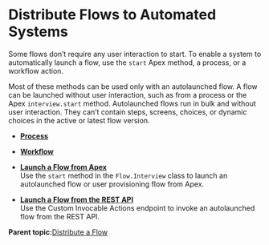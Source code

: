 # Distribute Flows to Automated Systems

Some flows don’t require any user interaction to start. To enable a system to automatically launch a flow, use the `start` Apex method, a process, or a workflow action.

Most of these methods can be used only with an autolaunched flow. A flow can be launched without user interaction, such as from a process or the Apex `interview.start` method. Autolaunched flows run in bulk and without user interaction. They can’t contain steps, screens, choices, or dynamic choices in the active or latest flow version.

-   **[Process](../flow/flow_distribute_system_process.md)**  

-   **[Workflow](../flow/flow_distribute_system_wf.md)**  

-   **[Launch a Flow from Apex](../flow/flow_distribute_system_apex.md)**  
Use the `start` method in the `Flow.Interview` class to launch an autolaunched flow or user provisioning flow from Apex.
-   **[Launch a Flow from the REST API](../flow/flow_distribute_system_rest.md)**  
Use the Custom Invocable Actions endpoint to invoke an autolaunched flow from the REST API.

**Parent topic:**[Distribute a Flow](../flow/flow_distribute.md)

